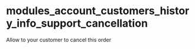 # modules_account_customers_history_info_support_cancellation
Allow to your customer to cancel this order
